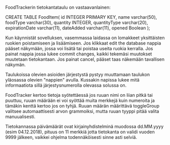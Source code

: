 FoodTrackerin tietokantataulu on vastaavanlainen:

CREATE TABLE FoodItem(
id INTEGER PRIMARY KEY,
name varchar(50),
foodType varchar(30),
quantity INTEGER,
quantityType varchar(20),
expirationDate varchar(11),
dateAdded varchar(11),
opened Boolean
);

Kun käynnistät sovelluksen, vasemmassa laidassa on lomakkeet yksittäisten ruokien poistamiseen ja lisäämiseen. Jos klikkaat edit the database nappia pääset näkymään, jossa voi lisätä tai poistaa useita ruokia kerralla. Jos painat nappia jossa lukee commit changes, kaikki tekemäsi muutokset muutetaan tietokantaan. Jos painat cancel, pääset taas näkemään tavallisen näkymän.

Taulukoissa olevien asioiden järjestystä pystyy muuttamaan taulukon yläosassa olevien "nappien" avulla. Kussakin napissa lukee mitä informaatiota sillä järjestysnumerolla olevassa solussa on.

FoodTracker kertoo tietoja syötettäessä jos ruuan nimi on liian pitkä tai puuttuu, ruuan määrään ei voi syöttää muita merkkejä kuin numeroita ja tämäkin kenttä kertoo jos on tyhjä. Ruuan määrän määrittävä toggleGroup valitsee automaattisesti arvon grammoiksi, mutta ruuan tyyppi pitää valita manuualisesti.

Tietokannassa päivämäärät ovat kirjainyhdistelminä muodossa dd.MM.yyyy (esim 04.12.2018), pituus on 11 merkkiä jotta tietokanta on validi vuoden 9999 jälkeen, vaikkei ohjelma todennäköisesti sinne asti selviä.
